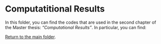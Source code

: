 # Computatitional Results

In this folder, you can find the codes that are used in the second chapter of the Master thesis: 
*“Computational Results”*.
In particular, you can find:


[Return to the main folder](https://github.com/lucafe/PCE4UDDE_matlab_codes).